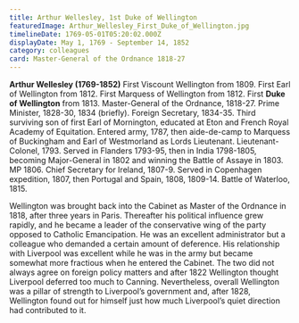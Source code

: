 ```yaml
---
title: Arthur Wellesley, 1st Duke of Wellington
featuredImage: Arthur_Wellesley_First_Duke_of_Wellington.jpg
timelineDate: 1769-05-01T05:20:02.000Z
displayDate: May 1, 1769 - September 14, 1852
category: colleagues
card: Master-General of the Ordnance 1818-27
---
```


**Arthur Wellesley (1769-1852)** First Viscount Wellington from 1809. First Earl of Wellington from 1812. First Marquess of Wellington from 1812. First **Duke of Wellington** from 1813. Master-General of the Ordnance, 1818-27. Prime Minister, 1828-30, 1834 (briefly). Foreign Secretary, 1834-35. Third surviving son of first Earl of Mornington, educated at Eton and French Royal Academy of Equitation. Entered army, 1787, then aide-de-camp to Marquess of Buckingham and Earl of Westmorland as Lords Lieutenant. Lieutenant-Colonel, 1793. Served in Flanders 1793-95, then in India 1798-1805, becoming Major-General in 1802 and winning the Battle of Assaye in 1803. MP 1806. Chief Secretary for Ireland, 1807-9. Served in Copenhagen expedition, 1807, then Portugal and Spain, 1808, 1809-14. Battle of Waterloo, 1815.

Wellington was brought back into the Cabinet as Master of the Ordnance in 1818, after three years in Paris. Thereafter his political influence grew rapidly, and he became a leader of the conservative wing of the party opposed to Catholic Emancipation. He was an excellent administrator but a colleague who demanded a certain amount of deference. His relationship with Liverpool was excellent while he was in the army but became somewhat more fractious when he entered the Cabinet. The two did not always agree on foreign policy matters and after 1822 Wellington thought Liverpool deferred too much to Canning. Nevertheless, overall Wellington was a pillar of strength to Liverpool’s government and, after 1828, Wellington found out for himself just how much Liverpool’s quiet direction had contributed to it.
